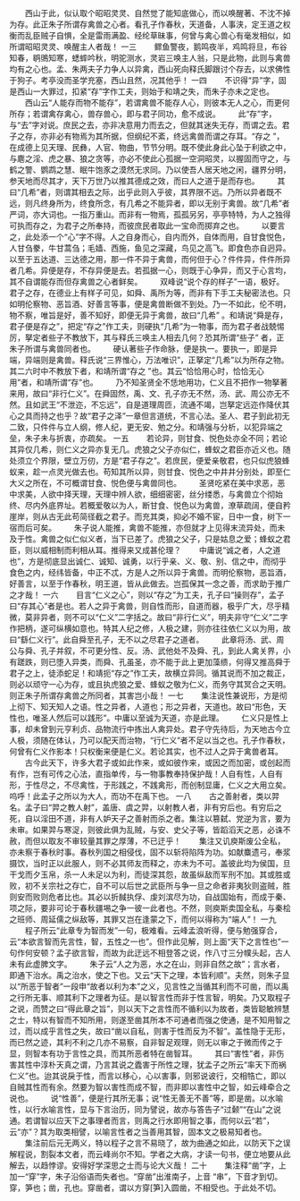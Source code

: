 <!-- { "loadSidebar": true } -->
　　西山于此，似认取个昭昭灵灵、自然觉了能知底做心，而以唤醒著、不沈不掉为存。此正朱子所谓存禽兽之心者。看孔子作春秋，天道备，人事浃，定王道之权衡而乱臣贼子自惧，全是雷雨满盈、经纶草昧事，何曾与禽心兽心有毫发相似，如所谓昭昭灵灵、唤醒主人者哉！ 
一三
　　鳏鱼警夜，鹅鸣夜半，鸡鸣将旦，布谷知春，鹖鴠知寒，蟋蟀吟秋，明驼测水，灵岩三唤主人翁，只是此物，此则与禽兽均有之心也。孟、朱两夫子力争人以异禽，西山死向释氏脚跟讨个存去，以求佛性于狗子。考亭没而圣学充塞，西山且然，况其他乎！ 
一四 
　　不识得“异”字，固是西山一大罪过，扣紧“存”字作工夫，则始于和靖之失，而朱子亦未之定也。 
　　西山云“人能存而物不能存”，若谓禽兽不能存人心，则彼本无人之心，而更何所存；若谓禽存禽心，兽存兽心，即与君子同功，愈不成说。 
　　此“存”字，与“去”字对说。庶民之去，亦非决意用力而去之，但就其迷失无存，而谓之去。君子之存，亦非必有物焉为其所据，但纲纪不紊，终远禽兽而谓之存耳。“存之 ”，在成德上见天理、民彝，人官、物曲，节节分明。既不使此身此心坠于利欲之中，与麀之淫、虎之暴、狼之贪等，亦必不使此心孤据一空洞昭灵，以握固而守之，与鹤之警、鹦鹉之慧、眠牛饱豕之漠然无求同。乃以使吾人居天地之闲，疆界分明，参天地而尽其才，天下万世乃以推其德成之效，而曰人之道于是而存也。 
　　其曰“几希”者，则谓其相去之际，出乎此则入乎彼，其界限不远。乃所以异者既不远，则凡终身所为，终食所念，有几希之不能异者，即以无别于禽兽。故“几希”者严词，亦大词也。一指万重山。而非有一物焉，孤孤另另，亭亭特特，为人之独得可执而存之，为君子之所奉持，而彼庶民者取此一宝命而掷弃之也。 
　　以要言之，此处添一个“心”字不得。人之自身而心，自内而外，自体而用，自甘食悦色，人甘刍豢，牛甘蒿刍；毛嫱、西施，鱼见之深藏，鸟见之高飞。即食色亦自迥异。以至于五达道、三达德之用，那一件不异于禽兽，而何但于心？件件异，件件所异者几希。异便是存，不存异便是去。若孤据一心，则既于心争异，而又于心言均，其不自谓能存而但存禽兽之心者鲜矣。 
　　双峰说“说个存的样子”一语，极好。君子之存，在德业上有样子可见，如舜、禹所为等，而非有下手工夫秘密法也。只如明伦察物、恶旨酒、好善言等事，便是禽兽断做不到处。乃一不如此，伦不明，物不察，唯旨是好，善不知好，即便无异于禽兽，故曰“几希” 。和靖说“舜是存，君子便是存之”，把定“存之”作工夫，则硬执“几希”为一物事，而为君子者战兢惕厉，拏定者些子不教放下，其与释氏三唤主人相去几何？恐其所谓“些子” 者，正朱子所谓与禽兽同者也。 
　　硬认著些子作命脉，便是执一。要执一，即是异端，异端则是禽兽。释氏说“三界惟心，万法唯识”，正拏定“几希”以为所存之物。其二六时中不教放下者，和靖所谓“存之 ”也。其云“恰恰用心时，恰恰无心用”者，和靖所谓“存”也。 
　　乃不知圣贤全不恁地用功，仁义且不把作一物拏著来用，故曰“非行仁义”。在舜固然，禹、文、孔子亦无不然，汤、武、周公亦无不然。且如武王“不泄迩，不忘远”，自是道理周匝，流通不竭，岂拏定远迩作降伏其心之具而持之也乎？故“君子之泽”一章但言道统，不言心法。圣人、君子到此初无二致，只件件与立人纲，修人纪，更无安、勉之分。和靖强与分析，以犯异端之垒，朱子未与折衷，亦疏矣。 
一五
　　若论异，则甘食、悦色处亦全不同；若论其异仅几希，则仁义之异亦复无几。虎狼之父子亦似仁，蜂蚁之君臣亦近义也。随处须立个界限，壁立万仞，方是“君子存之”。若庶民，便爱亲敬君，也只似虎狼蜂蚁来，趁一点灵光做去也。苟知其所以异，则甘食、悦色之中井井分别处，即至仁大义之所在，不可概谓甘食、悦色便与禽兽同也。 
　　圣贤吃紧在美中求恶，恶中求美，人欲中择天理，天理中辨人欲，细细密密，丝分缕悉，与禽兽立个彻始终、尽内外底界址。若概爱敬以为人，断甘食、悦色以为禽兽，潦草疏阔，便自矜崖岸，则从古无此苟简径截之君子。而充其类，抑必不婚不宦，日中一食，树下一宿而后可矣。 
　　朱子说人能推，禽兽不能推，亦但就才上见得末流异处，而未及于性。禽兽之似仁似义者，当下已差了。虎狼之父子，只是姑息之爱；蜂蚁之君臣，则以威相制而利相从耳。推得来又成甚伦理？ 
　　中庸说“诚之者，人之道也”，方是彻底显出诚仁、诚知、诚勇，以行乎亲、义、敬、别、信之中，而彻乎食色之内，经纬皆备，中正不忒，方是人之所以异于禽兽。而明伦察物，恶旨酒，好善言，以至于作春秋，明王道，皆从此做去。岂孤保其一念之善，而求助于推广之才哉！ 
一六
　　目言“仁义之心”，则以“存之”为工夫，孔子曰“操则存”，孟子曰“存其心”者是也。若人之异于禽兽，则自性而形，自道而器，极乎广大，尽乎精微，莫非异者，则不可以“仁义”二字括之。故曰“非行仁义”，明夫非守“仁义”二字作把柄，遂可纵横如意也。特其人纪之修，人极之建，则亦往往依仁义以为用，故曰“繇仁义行”。此自舜至孔子，无不以之尽君子之道者。 
　　此章将汤、武、周公与舜、孔子并叙，不可更分性、反。汤、武他处不及舜、孔，到此人禽关界，小有蹉跌，则已堕入异类，而舜、孔虽圣，亦不能于此上更加藻缋，何得又推高舜于君子之上，徒添蛇足！和靖扼“存之”作工夫，故横立异同。循其说而不加之裁正，则必以顽守一心为存，或且执虎狼之爱、蜂蚁之敬为仁义，而务守其冥合之天明。则正朱子所谓存禽兽之所同者，其害岂小哉！ 
一七
　　集注说性兼说形，方是彻上彻下、知天知人之语。性之异者，人道也；形之异者，天道也。故曰“形色，天性也，唯圣人然后可以践形”。中庸以至诚为天道，亦是此理。 
　　仁义只是性上事，却未曾到元亨利贞、品物流行中拣出人禽异处。君子守先待后，为天地古今立人极，须随在体认，乃可以配天而治物，“行仁义”者不足以当之也。孔子作春秋，何曾有仁义作影本！只权衡来便是仁义。若论其实，也不过人之异于禽兽者耳。 
　　古今此天下，许多大君子或如此作来，或如彼作来，或因之而加密，或创起而有作，岂有可传之心法，直指单传，与一物事教奉持保护哉！人自有性，人自有形，于性尽之，不尽禽性，于形践之，不践禽形，而创制显庸，仁义之大用立矣。呜呼！此孟子之所以为大人，而功不在禹下也。 
一八
　　古之善射者，类以羿名。孟子曰“羿之教人射”，盖唐、虞之羿，以射教人者，非有穷后也。有穷后之死，自以淫田不道，非有人妒天子之善射而杀之者。集注以篡弑、党逆为言，要为未审。如果羿与寒浞，则彼此俱为乱贼，与安、史父子等，皆蹈滔天之恶，必诛不赦，而但以取友不审较量其罪之厚薄，不已迂乎！ 
　　集注又讥庾斯废公全私，亦未察于春秋时事。春秋列国之相侵伐，固不以斩将陷阵为功。如献麋遗弓，奉浆摄饮，当时正以此服人，则不必其师友而释之，亦未为不可。盖彼此均为侯国，旦干戈而夕玉帛，杀一人未足以为利，而徒深其怨，故虽纵敌而军刑不加。其或胜或败，初不关宗社之存亡，自不可以后世之武臣所与争一旦之命者非夷狄则盗贼，胜则安而败则危者比也。其必以折馘执俘、虔刘滨尽为功，自战国始有，而成于秦、项之际，要非可论于春秋疆埸之争一彼一此者也。不然，则庾斯卖国全私，与秦桧之班师、周延儒之纵敌等，其罪又岂在逢蒙之下，而何以得称为“端人”！ 
一九
　　程子所云“此章专为智而发”一句，极难看。云峰孟浪听得，便与勉强穿合，云“本欲言智而先言性，智，五性之一也”。但作此见解，则上面“天下之言性也”一句作何安顿？孟子欲言智，而故为此迂远不相登答之说，作八寸三分幞头起，古人未有此虚脾文字。 
　　朱子云“人之为恶，水之在山，则非自然之故”；言水者，即通下治水。禹之治水，使之下也。又云“天下之理，本皆利顺”。夫然，则朱子显以“所恶于智者”一段申“故者以利为本”之义，见言性之当循其利而不可凿，而以禹之行所无事、顺其利下之理者为征。是以智言性而非于性言智，明矣。乃又取程子之说，而赞之曰“得此章之旨”，则以天下之言性而不循利以为故者，类皆聪敏辨慧之士，特以有智而不知所用，则遂至凿其所本不可通者而强之使通，是不知用智之过，而以成乎言性之失，故曰“凿以自私，则害于性而反为不智”。盖性隐于无形，而已然之迹，其利不利之几亦不易察，自非智足观理，则无以审之于微而传之于显，则智本有功于言性之具，而其所恶者特在凿智耳。 
　　其曰“害性”者，非伤害其性中淳朴天真之谓，乃言其说之蠹害于所性之理，犹孟子之所云“率天下而祸仁义”也。迨其说戾于性，而言以移心，心以害事，则邪说诐行，交相牿亡，即以自贼其性而有余。然要为智以害性而成不智，而非即以害性中之智，如云峰牵合之说也。 
　　说“性善”，便是行其所无事；说“性无善无不善”等，即是凿。以水喻性，以行水喻言性，显与下言治历，同为譬说，故亦与答告子“过颡”“在山”之说通。若谓智以应天下之事理者而言，则禹之行水即用智之事，而何以云“若”，云“亦”？其为取类相譬，以喻言性者之当善用其智，固本文之极易知者也。 
　　集注前后元无两义，特以程子之言不易晓了，故为曲通之如此，以防天下之误解程说，割裂本文者，而云峰尚尔不知。学者之大病，才读一句书，便立地要从此解去，以趋悖谬。安得好学深思之士而与论大义哉！ 
二十 
　　集注释“凿”字，上加一“穿”字，朱子沿俗语而失者也。“穿凿”出淮南子，上音 “串”，下音才到切。穿，笋也；凿，孔也。穿凿者，谓以方穿[笋]入圆凿，不相受也。于此处不切。 
